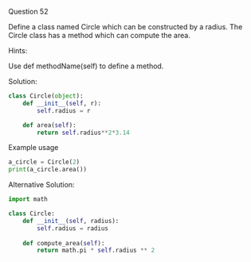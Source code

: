 Question 52

Define a class named Circle which can be constructed by a radius. 
The Circle class has a method which can compute the area.

Hints:

Use def methodName(self) to define a method.

Solution:

```python
class Circle(object):
    def __init__(self, r):
        self.radius = r

    def area(self):
        return self.radius**2*3.14
```

Example usage

```python
a_circle = Circle(2)
print(a_circle.area())
```

Alternative Solution:

```python
import math

class Circle:
    def __init__(self, radius):
        self.radius = radius
    
    def compute_area(self):
        return math.pi * self.radius ** 2
```
